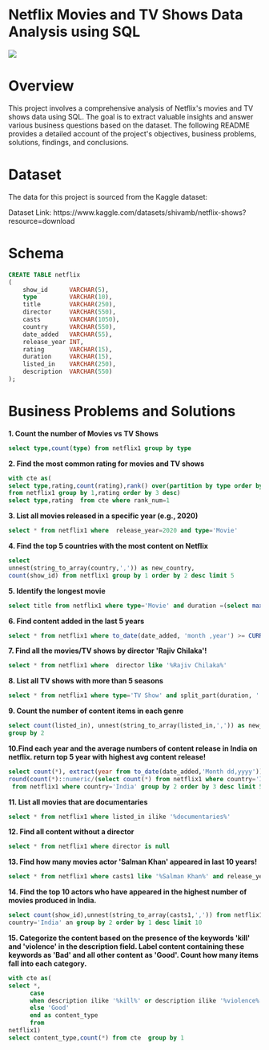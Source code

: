 # Netflix Movies and TV Shows Data Analysis using SQL
<img src="https://github.com/user-attachments/assets/409775bd-15f5-4a14-bf79-f9b948291851">


# Overview
This project involves a comprehensive analysis of Netflix's movies and TV shows data using SQL. The goal is to extract valuable insights and answer various business questions based on the dataset. The following README provides a detailed account of the project's objectives, business problems, solutions, findings, and conclusions.

# Dataset
<p>The data for this project is sourced from the Kaggle dataset:</p>
Dataset Link: https://www.kaggle.com/datasets/shivamb/netflix-shows?resource=download

# Schema
```sql
CREATE TABLE netflix
(
    show_id      VARCHAR(5),
    type         VARCHAR(10),
    title        VARCHAR(250),
    director     VARCHAR(550),
    casts        VARCHAR(1050),
    country      VARCHAR(550),
    date_added   VARCHAR(55),
    release_year INT,
    rating       VARCHAR(15),
    duration     VARCHAR(15),
    listed_in    VARCHAR(250),
    description  VARCHAR(550)
);
```

# Business Problems and Solutions
**1. Count the number of Movies vs TV Shows**
```sql
select type,count(type) from netflix1 group by type
```

**2. Find the most common rating for movies and TV shows**
```sql
with cte as(
select type,rating,count(rating),rank() over(partition by type order by count(*) desc) as rank_num
from netflix1 group by 1,rating order by 3 desc)
select type,rating  from cte where rank_num=1
```
**3. List all movies released in a specific year (e.g., 2020)**
```sql
select * from netflix1 where  release_year=2020 and type='Movie'
```
**4. Find the top 5 countries with the most content on Netflix**
```sql
select 
unnest(string_to_array(country,',')) as new_country,
count(show_id) from netflix1 group by 1 order by 2 desc limit 5
```

**5. Identify the longest movie**
```sql
select title from netflix1 where type='Movie' and duration =(select max(duration) from netflix1)
```
**6. Find content added in the last 5 years**
```sql
select * from netflix1 where to_date(date_added, 'month ,year') >= CURRENT_DATE-INTERVAL '5 YEARS'
```

**7. Find all the movies/TV shows by director 'Rajiv Chilaka'!**
```sql
select * from netflix1 where  director like '%Rajiv Chilaka%'
```

**8. List all TV shows with more than 5 seasons**
```sql
select * from netflix1 where type='TV Show' and split_part(duration, ' ',1)::numeric > 5
```

**9. Count the number of content items in each genre**
```sql
select count(listed_in), unnest(string_to_array(listed_in,',')) as new_genere from netflix1 
group by 2
```

**10.Find each year and the average numbers of content release in India on netflix. 
return top 5 year with highest avg content release!**
```sql
select count(*), extract(year from to_date(date_added,'Month dd,yyyy')) as years,
round(count(*)::numeric/(select count(*) from netflix1 where country='India')::numeric *100,2)
 from netflix1 where country='India' group by 2 order by 3 desc limit 5
```

**11. List all movies that are documentaries**
```sql
select * from netflix1 where listed_in ilike '%documentaries%'
```

**12. Find all content without a director**
```sql
select * from netflix1 where director is null
```

**13. Find how many movies actor 'Salman Khan' appeared in last 10 years!**
```sql
select * from netflix1 where casts1 like '%Salman Khan%' and release_year > extract(year from current_date)-10
```

**14. Find the top 10 actors who have appeared in the highest number of movies produced in India.**
```sql
select count(show_id),unnest(string_to_array(casts1,',')) from netflix1 where 
country='India' an group by 2 order by 1 desc limit 10
```

**15. Categorize the content based on the presence of the keywords 'kill' and 'violence' in 
the description field. Label content containing these keywords as 'Bad' and all other 
content as 'Good'. Count how many items fall into each category.**
```sql
with cte as(
select *,
      case
	  when description ilike '%kill%' or description ilike '%violence%' then 'Bad'
	  else 'Good' 
	  end as content_type
	  from
netflix1)
select content_type,count(*) from cte  group by 1
```
